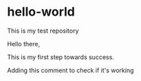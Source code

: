 # hello-world
This is my test repository

Hello there,

This is my first step towards success.

Adding this comment to check if it's working
